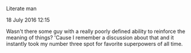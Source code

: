 Literate man

18 July 2016
12:15

Wasn't there some guy with a really poorly defined ability to reinforce the meaning of things? 'Cause I remember a discussion about that and it instantly took my number three spot for favorite superpowers of all time.